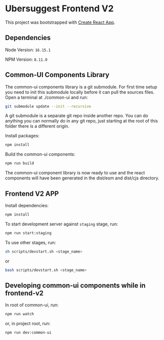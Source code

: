 # Ubersuggest Frontend V2

This project was bootstrapped with [Create React App](https://github.com/facebook/create-react-app).

## Dependencies

Node Version: `16.15.1`

NPM Version: `8.11.0`

## Common-UI Components Library

The common-ui components library is a git submodule. For first time setup you need to init this submodule locally before it can pull the sources files. Open a terminal at ./common-ui and run:
```sh
git submodule update --init --recursive
```

A git submodule is a separate git repo inside another repo. You can do anything you can normally do in any git repo, just starting at the root of this folder there is a different origin.

Install packages:
```sh
npm install
```

Build the common-ui components:
```sh
npm run build
```

The common-ui component library is now ready to use and the react components will have been generated in the dist/esm and dist/cjs directory.

## Frontend V2 APP

Install dependencies:
```sh
npm install
```

To start development server against `staging` stage, run:
```sh
npm run start:staging
```

To use other stages, run:
```sh
sh scripts/devstart.sh <stage_name>
```

or
```bash
bash scripts/devstart.sh <stage_name>
```

## Developing common-ui components while in frontend-v2

In root of common-ui, run:
```sh
npm run watch
```

or, in project root, run:
```sh
npm run dev:common-ui
```
